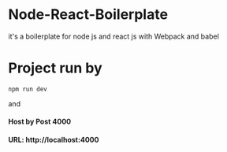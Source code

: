 # Node-React-Boilerplate
it's a boilerplate for node js and react js with Webpack and babel 
# Project run by 
    npm run dev
and
#### Host by Post 4000
#### URL: http://localhost:4000 
